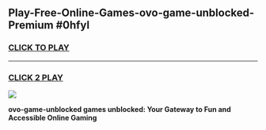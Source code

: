 
## Play-Free-Online-Games-ovo-game-unblocked-Premium #0hfyl
<h3>
<a href="https://premium.freeplayer.one?title=ovo-game-unblocked&ref=8M">CLICK TO PLAY</a></h3>
<hr>

<h3>
<a href="https://premium.freeplayer.one?title=ovo-game-unblocked&ref=8M">CLICK 2 PLAY</a>
  
</h3>

<a href="https://premium.freeplayer.one?title=ovo-game-unblocked&ref=8M"><img src="https://clearcache.store/games.png"></a>


**ovo-game-unblocked games unblocked: Your Gateway to Fun and Accessible Online Gaming**
